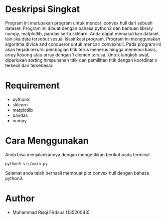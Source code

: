 # Deskripsi Singkat

Program ini merupakan program untuk mencari convex hull dari sebuah dataset. Program ini dibuat dengan bahasa python3 dan bantuan library numpy, matplotlib, pandas serta sklearn. Anda dapat memasukkan dataset lain jika data tersebut sesuai klasifikasi program.
Program ini menggunakan algoritma divide and conqueror untuk mencari convexhull. Pada program ini akan terjadi rekursi pembagian titik terus menerus hingga menemui basis, array kosong atau array dengan 1 elemen tersisa. Untuk langkah awal, diperlukan sorting himpunanan titik dan pemilihan titik dengan koordinat x terkecil dan tersebesar.

# Requirement

+ python3
+ sklearn
+ matplotlib
+ pandas
+ numpy

# Cara Menggunakan

Anda bisa menjalankannya dengan mengetikkan berikut pada terminal.

```python3 src/main.py```


Selamat anda telah berhasil membuat plot convex hull dengan bahasa python3.

# Author
+ Muhammad Risqi Firdaus (13520043)
